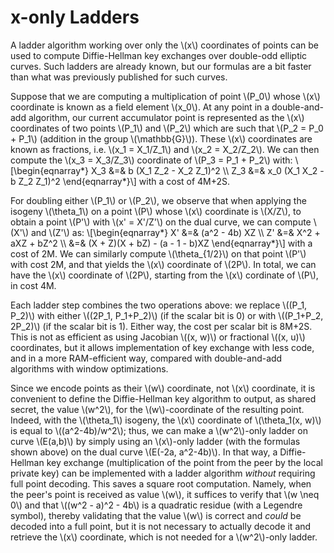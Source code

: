 # x-only Ladders

A ladder algorithm working over only the \\(x\\) coordinates of points
can be used to compute Diffie-Hellman key exchanges over double-odd
elliptic curves. Such ladders are already known, but our formulas are
a bit faster than what was previously published for such curves.

Suppose that we are computing a multiplication of point \\(P_0\\) whose
\\(x\\) coordinate is known as a field element \\(x_0\\). At any point
in a double-and-add algorithm, our current accumulator point is
represented as the \\(x\\) coordinates of two points \\(P_1\\) and
\\(P_2\\) which are such that \\(P_2 = P_0 + P_1\\) (addition in the
group \\(\mathbb{G}\\)). These \\(x\\) coordinates are known as
fractions, i.e. \\(x_1 = X_1/Z_1\\) and \\(x_2 = X_2/Z_2\\).
We can then compute the \\(x_3 = X_3/Z_3\\) coordinate of
\\(P_3 = P_1 + P_2\\) with:
\\[\begin{eqnarray*}
    X_3 &=& b (X_1 Z_2 - X_2 Z_1)^2 \\\\
    Z_3 &=& x_0 (X_1 X_2 - b Z_2 Z_1)^2
\end{eqnarray*}\\]
with a cost of 4M+2S.

For doubling either \\(P_1\\) or \\(P_2\\),
we observe that when applying the isogeny \\(\theta_1\\) on a point
\\(P\\) whose \\(x\\) coordinate is \\(X/Z\\), to obtain a point
\\(P'\\) with \\(x' = X'/Z'\\) on the dual curve, we can compute
\\(X'\\) and \\(Z'\\) as:
\\[\begin{eqnarray*}
    X' &=& (a^2 - 4b) XZ \\\\
    Z' &=& X^2 + aXZ + bZ^2 \\\\
       &=& (X + Z)(X + bZ) - (a - 1 - b)XZ
\end{eqnarray*}\\]
with a cost of 2M. We can similarly compute \\(\theta_{1/2}\\) on that
point \\(P'\\) with cost 2M, and that yields the \\(x\\) coordinate of
\\(2P\\). In total, we can have the \\(x\\) coordinate of \\(2P\\),
starting from the \\(x\\) cordinate of \\(P\\), in cost 4M.

Each ladder step combines the two operations above: we replace
\\((P_1, P_2)\\) with either \\((2P_1, P_1+P_2)\\) (if the scalar bit
is 0) or with \\((P_1+P_2, 2P_2)\\) (if the scalar bit is 1). Either
way, the cost per scalar bit is 8M+2S. This is not as efficient as
using Jacobian \\((x, w)\\) or fractional \\((x, u)\\) coordinates,
but it allows implementation of key exchange with less code, and
in a more RAM-efficient way, compared with double-and-add algorithms
with window optimizations.

Since we encode points as their \\(w\\) coordinate, not \\(x\\)
coordinate, it is convenient to define the Diffie-Hellman key algorithm
to output, as shared secret, the value \\(w^2\\), for the
\\(w\\)-coordinate of the resulting point. Indeed, with the
\\(\theta_1\\) isogeny, the \\(x\\) coordinate of \\(\theta_1(x, w)\\)
is equal to \\((a^2-4b)/w^2\\); thus, we can make a \\(w^2\\)-only
ladder on curve \\(E(a,b)\\) by simply using an \\(x\\)-only ladder
(with the formulas shown above) on the dual curve \\(E(-2a, a^2-4b)\\).
In that way, a Diffie-Hellman key exchange (multiplication of the point
from the peer by the local private key) can be implemented with a ladder
algorithm *without* requiring full point decoding. This saves a square
root computation. Namely, when the peer's point is received as value
\\(w\\), it suffices to verify that \\(w \neq 0\\) and that \\((w^2 -
a)^2 - 4b\\) is a quadratic residue (with a Legendre symbol), thereby
validating that the value \\(w\\) is correct and *could* be decoded into
a full point, but it is not necessary to actually decode it and retrieve
the \\(x\\) coordinate, which is not needed for a \\(w^2\\)-only ladder.
